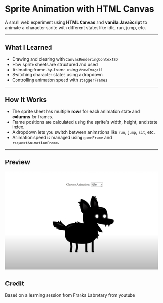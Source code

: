 # Sprite Animation with HTML Canvas

A small web experiment using **HTML Canvas** and **vanilla JavaScript** to animate a character sprite with different states like idle, run, jump, etc.

---

##  What I Learned

- Drawing and clearing with `CanvasRenderingContext2D`
- How sprite sheets are structured and used
- Animating frame-by-frame using `drawImage()`
- Switching character states using a dropdown
- Controlling animation speed with `staggerFrames`

---

##  How It Works

- The sprite sheet has multiple **rows** for each animation state and **columns** for frames.
- Frame positions are calculated using the sprite's width, height, and state index.
- A dropdown lets you switch between animations like `run`, `jump`, `sit`, etc.
- Animation speed is managed using `gameFrame` and `requestAnimationFrame`.

---

##  Preview

![Sprite Animation Preview](./assets/sprite_animation.png)

## Credit

Based on a learning session from Franks Labrotary from youtube
